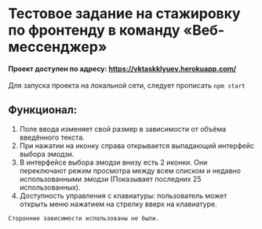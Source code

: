 # Тестовое задание на стажировку по фронтенду в команду «Веб-мессенджер»

**Проект доступен по адресу: https://vktaskklyuev.herokuapp.com/** \
\
Для запуска проекта на локальной сети, следует прописать `npm start`

## Функционал:

1. Поле ввода изменяет свой размер в зависимости от объёма введённого текста. 
2. При нажатии на иконку справа открывается выпадающий интерфейс выбора эмодзи.
3. В интерфейсе выбора эмодзи внизу есть 2 иконки. Они переключают режим просмотра между всем списком и недавно
   использованными эмодзи (Показывает последних 25 использованных).
4. Доступность управления с клавиатуры: пользователь может открыть меню нажатием на стрелку вверх на клавиатуре.

`Сторонние зависимости использованы не были.`

